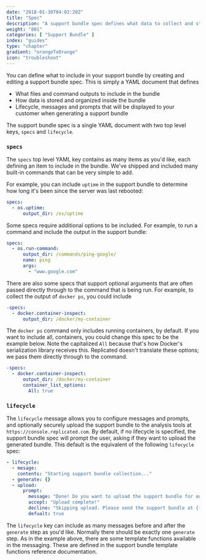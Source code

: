 ```yaml
---
date: "2018-01-30T04:02:20Z"
title: "Spec"
description: "A support bundle spec defines what data to collect and store in a support bundle."
weight: "801"
categories: [ "Support Bundle" ]
index: "guides"
type: "chapter"
gradient: "orangeToOrange"
icon: "troubleshoot"
---
```


You can define what to include in your support bundle by creating and editing a support bundle spec. This is simply a YAML document that defines 

- What files and command outputs to include in the bundle
- How data is stored and organized inside the bundle
- Lifecycle, messages and prompts that will be displayed to your customer when generating a support bundle

The support bundle spec is a single YAML document with two top level keys, `specs` and `lifecycle`.

### `specs`
The `specs` top level YAML key contains as many items as you'd like, each defining an item to include in the bundle. We've shipped and included many built-in commands that can be very simple to add.

For example, you can include `uptime` in the support bundle to determine how long it's been since the server was last rebooted:

```yaml
specs:
  - os.uptime:
      output_dir: /os/uptime
```

Some specs require additional options to be included. For example, to run a command and include the output in the support bundle:
```yaml
specs:
  - os.run-command:
      output_dir: /commands/ping-google/
      name: ping
      args:
        - "www.google.com"
```

There are also some specs that support optional arguments that are often passed directly through to the command that is being run. For example, to collect the output of `docker ps`, you could include

```yaml
-specs:
  - docker.container-inspect:
      output_dir: /docker/my-container
```

The `docker ps` command only includes running containers, by default. If you want to include all, containers, you could change this spec to be the example below. Note the capitalized `All` because that's how Docker's serialization library receives this. Replicated doesn't translate these options; we pass them directly through to the command.

```yaml
-specs:
  - docker.container-inspect:
      output_dir: /docker/my-container
      container_list_options:
        All: true
```


### `lifecycle`


The `lifecycle` message allows you to configure messages and prompts, and optionally securely upload the support bundle to the analysis tools at `https://console.replicated.com`. By default, if no lifecycle is specified, the support bundle spec will prompt the user, asking if they want to upload the generated bundle. This default is the equivalent of the following `lifecycle` spec:


```yaml
- lifecycle:
  - mesage:
    contents: "Starting support bundle collection..."
  - generate: {}
  - upload:
      prompt:
        message: "Done! Do you want to upload the support bundle for analysis?"
        accept: "Upload complete!"
        decline: "Skipping upload. Please send the support bundle at {{.BundlePath}} to support."
        defualt: true
```

The `lifecycle` key can include as many messages before and after the `generate` step as you'd like. Normally there should be exactly one `generate` step. As in the example above, there are some template functions available in the messaging. These are defined in the support bundle template functions reference documentation.
